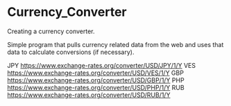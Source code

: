 # Currency_Converter
Creating a currency converter. 

Simple program that pulls currency related data from the web and uses that data to calculate conversions (if necessary). 



JPY
https://www.exchange-rates.org/converter/USD/JPY/1/Y
VES
https://www.exchange-rates.org/converter/USD/VES/1/Y
GBP
https://www.exchange-rates.org/converter/USD/GBP/1/Y
PHP
https://www.exchange-rates.org/converter/USD/PHP/1/Y
RUB
https://www.exchange-rates.org/converter/USD/RUB/1/Y

